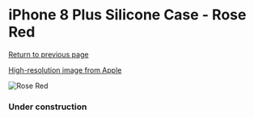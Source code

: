 # iPhone 8 Plus Silicone Case - Rose Red

[Return to previous page](/iphone_7)

[High-resolution image from Apple](https://store.storeimages.cdn-apple.com/8756/as-images.apple.com/is/MQH52?wid=4500&hei=4500&fmt=png)

<div style="width: 384px"><img src="/everyphone/MQH52.png" alt="Rose Red"></div>

### Under construction
